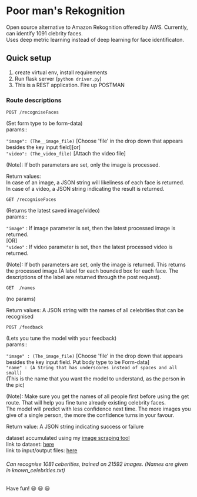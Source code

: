 # Poor man's Rekognition

Open source alternative to Amazon Rekognition offered by AWS. Currently, can identify 1091 clebrity faces.  
Uses deep metric learning instead of deep learning for face identificaton.

## Quick setup

1. create virtual env, install requirements
2. Run flask server (`python driver.py`)
3. This is a REST application. Fire up POSTMAN

### Route descriptions

```
POST /recogniseFaces
```

(Set form type to be form-data)  
params::

`"image": (The__image_file)` [Choose 'file' in the drop down that appears besides the key input field][or]  
`"video": (The_video_file)` [Attach the video file]

(Note): If both parameters are set, only the image is processed.

Return values:  
In case of an image, a JSON string will likeliness of each face is returned.  
In case of a video, a JSON string indicating the result is returned.

```
GET /recogniseFaces
```

(Returns the latest saved image/video)  
params::

`"image"` : If image parameter is set, then the latest processed image is returned.  
 [OR]  
`"video"` : If video parameter is set, then the latest processed video is returned.

(Note): If both parameters are set, only the image is returned.
This returns the processed image.(A label for each bounded box for each face. The descriptions of the label are returned through the post request).

```
GET  /names
```

(no params)

Return values: A JSON string with the names of all celebrities that can be recognised

```
POST /feedback
```

(Lets you tune the model with your feedback)  
params::

`"image" : (The_image_file)` [Choose 'file' in the drop down that appears besides the key input field. Put body type to be Form-data]  
`"name" : (A String that has underscores instead of spaces and all small)`  
 (This is the name that you want the model to understand, as the person in the pic)

(Note): Make sure you get the names of all people first before using the get route. That will help you fine tune already existing celebrity faces.  
The model will predict with less confidence next time. The more images you give of a single person, the more the confidence turns in your favour.

Return value: A JSON string indicating success or failure

dataset accumulated using my [image scraping tool](https://github.com/gigatesseract/GImageScrape)  
link to dataset: [here](https://drive.google.com/open?id=1NpuNBH6FNwPTXpxxPZ-xbqh3YhowcbF5)  
link to input/output files: [here](https://drive.google.com/open?id=1n7_gZiYdT1nfJMj-oUqMKrORQtMCle1v)

###### Can recognise 1081 ceberities, trained on 21592 images. (Names are given in known_celebrities.txt)

Have fun! :smiley: :smiley: :smiley:
